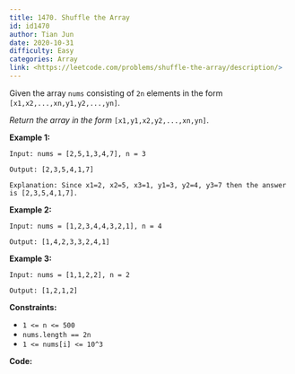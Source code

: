 ```yaml
---
title: 1470. Shuffle the Array
id: id1470
author: Tian Jun
date: 2020-10-31
difficulty: Easy
categories: Array
link: <https://leetcode.com/problems/shuffle-the-array/description/>
---
```


Given the array `nums` consisting of `2n` elements in the form
`[x1,x2,...,xn,y1,y2,...,yn]`.

_Return the array in the form_ `[x1,y1,x2,y2,...,xn,yn]`.



**Example 1:**
            
	Input: nums = [2,5,1,3,4,7], n = 3    
	Output: [2,3,5,4,1,7]     
	Explanation: Since x1=2, x2=5, x3=1, y1=3, y2=4, y3=7 then the answer is [2,3,5,4,1,7].    

**Example 2:**
            
	Input: nums = [1,2,3,4,4,3,2,1], n = 4    
	Output: [1,4,2,3,3,2,4,1]    

**Example 3:**
            
	Input: nums = [1,1,2,2], n = 2    
	Output: [1,2,1,2]    



**Constraints:**

  * `1 <= n <= 500`
  * `nums.length == 2n`
  * `1 <= nums[i] <= 10^3`


**Code:**
